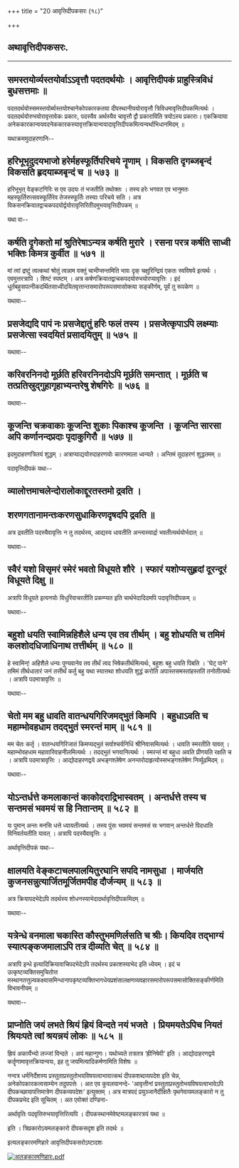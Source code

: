 +++
title = "20 आवृत्तिदीपकसरः (१८)"

+++


## अथावृत्तिदीपकसरः.


_________


## समस्तयोर्व्यस्तयोर्वाऽऽवृत्तौ पदतदर्थयोः । आवृत्तिदीपकं प्राहुस्त्रिविधं बुधसत्तमाः ॥

पदतदर्थयोस्समस्तयोर्ब्यस्तयोश्चानेकोपकारकतया दीपस्थानीययोरावृत्तौ
त्रिविधमावृत्तिदीपकमित्यर्थः । पदतदर्थयोरुभयोरावृत्तावेकः प्रकारः,
पदस्यैव अर्थस्यैव चावृत्तौ द्वौ प्रकाराविति त्रयोऽस्य प्रकाराः।
एकक्रियाया
अनेककारकान्वयवदनेककारकस्यावृत्तक्रियान्वयादावृत्तिदीपकमित्यन्वर्थाभिधानमिदम्
॥

यथाक्रममुदाहरणानि--



## हरिभूभृदुदयभाजो हरेर्महस्फूर्तिपरिचये नॄणाम् । विकसति दृगब्जबृन्दं विकसति हृदयाब्जबृन्दं च ॥ ५७३ ॥

हरिभूभृत् वेङ्कटगिरिः स एव उदयः तं भजतीति तथोक्तः । तस्य हरेः भगवत एव
भानुमतः महस्फूर्तिरुत्सवस्फूर्तिरेव तेजस्स्फूर्तिः तस्याः परिचये सति ।
अत्र विकसनक्रियातद्वाचकपदयोर्द्वयोरावृत्तिरितीदमुभयावृत्तिदीपकम् ॥

यथा वा--



## कर्षति दृगेकतो मां श्रुतिरेषाऽन्यत्र कर्षति मुरारे । रसना परत्र कर्षति साध्वी भक्तिः किमत्र कुर्वीत ॥ ५७१ ॥

मां त्वां द्रष्टुं त्वत्कथां श्रोतुं त्वन्नाम वक्तुं चाभीप्सन्तमिति
भावः दृक् चक्षुरिन्द्रियं एकतः स्वविषये इत्यर्थः । एवमुत्तरत्रापि ।
शिष्टं स्पष्टम् । अत्र कर्षणक्रियातद्वाचकपदयोरुभयोरप्यावृत्तिः । इदं
धूर्तबहुसपत्नीकदर्थितसाध्वीदयितवृत्तान्तसमारोपरूपसमासोक्त्या सङ्कीर्णम्,
पूर्वं तु रूपकेण ॥

यथावा--



## प्रसजेद्यदि पापं नः प्रसजेद्दातुं हरिः फलं तस्य । प्रसजेत्कृपाऽपि लक्ष्म्याः प्रसजेत्सा स्वदयितं प्रसादयितुम् ॥ ५७५ ॥

यथावा--



## करिवरनिनदो मूर्छति हरिवरनिनदोऽपि मूर्छति समन्तात् । मूर्छति च तत्प्रतिस्रुद्गुहागृहाभ्यन्तरेषु शेषगिरेः ॥ ५७६ ॥

यथावा--



## कूजन्ति चक्रवाकाः कूजन्ति शुकाः पिकाश्च कूजन्ति । कूजन्ति सारसा अपि कर्णानन्दप्रदाः पृदाकुगिरौ ॥ ५७७ ॥

इदमुदाहरणत्रितयं शुद्धम् । अत्राप्याद्ययोरुदाहरणयोः कारणमाला ध्वन्यते ।
अन्तिमं तूदाहरणं शुद्धतमम् ॥

पदावृत्तिदीपकं यथा--



## व्यालोत्तमाचलेन्दोरालोकाद्दूरतस्तमो द्रवति ।

## शरणगतानामन्तःकरणसुधाकिरणदृषदपि द्रवति ॥

अत्र द्रवतीति पदस्यैवावृत्तिः न तु तदर्थस्य, आद्यस्य धावतीति
अन्त्यस्यार्द्रा भवतीत्यर्थयोर्भदात् ॥

यथावा--



## स्वैरं यशो विसृमरं स्मेरं भवतो विधूयते शौरे । स्फारं यशोप्यसुहृदां दूरन्दूरं विधूयते दिक्षु ॥

अत्रापि विधूयते इत्यनयोः विधुरिवाचरतीति प्रकम्प्यत इति चार्थभेदादिदमपि
पदावृत्तिदीपकम् ॥

यथावा--



## बहुशो धयति स्वामिन्नहिशैले धन्य एव तव तीर्थम् । बहु शोधयति च तमिमं कलशोदधिजाधिनाथ तत्तीर्थम् ॥ ५८० ॥

हे स्वामिन्! अहिशैले धन्यः पुण्यवानेव तव तीर्थं त्वद
भिषेकतीर्थमित्यर्थः, बहुशः बहु धयति पिबति । 'घेट् पाने' तमिमं
तीर्थधातारं जनं तत्तीर्थं कर्तु बहु यथा स्यात्तथा शोधयति शुद्धं करोति
अपास्तसमस्तांहस्ततिं तनोतीत्यर्थः । अत्रापि पदमात्रावृत्तिः ॥

यथावा--



## चेतो मम बहु धावति वातन्धयगिरिजमद्भुतं किमपि । बहुधाऽवति च महाम्भोवहधाम तदद्भुतं स्मरन्तं माम् ॥ ५८१ ॥

मम चेतः कर्तृ । वातन्धयगिरिजातं किमप्यद्भुतं सर्वाश्चर्यनिधिं
श्रीनिवासमित्यर्थः । धावति स्मरतीति यावत् । महाम्भोवहधाम
महावारिवाहनीलमित्यर्थः । तदद्भुतं भगवानित्यर्थः । स्मरन्तं मां बहुधा
अवति प्रीणयति रक्षति च । अत्रापि पदमात्रावृत्तिः । आद्योदाहरणद्वये
अभङ्गश्लेषेण अनन्तरोदाहृत्योस्सभङ्गश्लेषेण निर्व्यूढमिदम् ॥

यथावा--



## योऽन्तर्धत्ते कमलाकान्तं काकोदराद्रिभास्वतम् । अन्तर्धत्ते तस्य च सन्तमसं भवमयं स हि नितान्तम् ॥ ५८२ ॥

यः पुमान् अन्तः मनसि धत्ते ध्यायतीत्यर्थः । तस्य पुंसः भवमयं सन्तमसं सः
भगवान् अन्तर्धत्ते पिदधाति विनिवर्तयतीति यावत् । अत्रापि पदस्यैवावृत्तिः
॥

अर्थावृत्तिदीपकं यथा--



## क्षालयति वेङ्कटाचलपालयितुरघानि सपदि नामसुधा । मार्जयति कुजनसन्नुत्यार्जितमूर्जितमपीह दौर्जन्यम् ॥ ५८३ ॥

अत्र क्रियापदभेदेऽपि तदर्थस्य शोधनस्याभेदादर्थावृत्तिदीपकमिदम् ॥

यथावा--



## यत्रेन्धे वनमाला चकास्ति कौस्तुभमणिर्लसति च श्रीः। कियदिव तद्भाग्यं स्यात्पङ्कजमालाऽपि तत्र दीव्यति चेत् ॥ ५८४ ॥

अत्रापि इन्धे इत्यादिक्रियावाचिपदभेदेऽपि तदर्थस्य प्रकाशस्याभेद इति
ध्येयम् । इदं च उत्कृष्टव्यक्तिसमुचितोत्त
मस्थानतत्तुल्यकक्ष्यासमिन्धानापकृष्टव्यक्तिभागधेयप्रशंसालक्षणव्यवहारसमारोपरूपसमासोक्तिसङ्कीर्णमिति
विभावनीयम् ॥

यथावा--



## प्राप्नोति जयं लभते श्रियं ह्रियं विन्दते नयं भजते । प्रियमयतेऽपिच नियतं श्रियःपते त्वां श्रयन्नयं लोकः ॥ ५८५ ॥

ह्रियं अकार्येभ्यो लज्जां विन्दते । अयं महान्गुणः। यथोच्यते तत्रतत्र
‘ह्रीनिषेवी’ इति । आद्योदाहरणद्वये कर्तॄणामावृत्तक्रियान्वयः, इह तु
जयमित्यादिकर्मणामिति विशेषः ॥

नन्वत्र धर्मनिर्देशस्य प्रस्तुताप्रस्तुतोभयविषयत्वाभावात्कथं
दीपकशब्दव्यपदेश इति चेन्न, अनेकोपकारकत्वसाम्येन तदुपपत्तेः । अत एव
कुवलयानन्दे- 'आवृत्तीनां प्रस्तुताप्रस्तुतोभयविषयत्वाभावेऽपि
दीपकच्छायापत्तिमात्रेण दीपकव्यपदेशः’ इत्युक्तम् । अत्र मात्रपदं
प्रयुञ्जानैर्दीक्षितैः पृथगेवायमलङ्कारो न तु दीपकप्रभेद इति सूचितम् । अत
एवोक्तं दण्डिना-

अर्थावृतिः पदवृत्तिरुभयावृत्तिरित्यपि ।
दीपकस्थानमेवेष्टमलङ्कारत्रयं यथा ॥

इति । त्रिप्रकारोऽयमलङ्कारो दीपकसदृश इति तदर्थः ॥

इत्यलङ्कारमणिहारे आवृत्तिदीपकसरोऽष्टादशः

[![अलङ्कारमणिहारः.pdf](//upload.wikimedia.org/wikisource/sa/thumb/3/3b/%E0%A4%85%E0%A4%B2%E0%A4%99%E0%A5%8D%E0%A4%95%E0%A4%BE%E0%A4%B0%E0%A4%AE%E0%A4%A3%E0%A4%BF%E0%A4%B9%E0%A4%BE%E0%A4%B0%E0%A4%83.pdf/page344-392px-%E0%A4%85%E0%A4%B2%E0%A4%99%E0%A5%8D%E0%A4%95%E0%A4%BE%E0%A4%B0%E0%A4%AE%E0%A4%A3%E0%A4%BF%E0%A4%B9%E0%A4%BE%E0%A4%B0%E0%A4%83.pdf.jpg)](/w/index.php?title=%E0%A4%B8%E0%A4%9E%E0%A5%8D%E0%A4%9A%E0%A4%BF%E0%A4%95%E0%A4%BE:%E0%A4%85%E0%A4%B2%E0%A4%99%E0%A5%8D%E0%A4%95%E0%A4%BE%E0%A4%B0%E0%A4%AE%E0%A4%A3%E0%A4%BF%E0%A4%B9%E0%A4%BE%E0%A4%B0%E0%A4%83.pdf&page=344)

